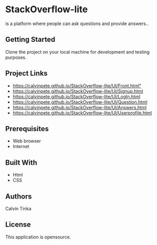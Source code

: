 # StackOverflow-lite

is a platform where people can ask questions and provide answers..

## Getting Started

Clone the project on your local machine for development and testing purposes.

## Project Links

* <https://calvinpete.github.io/StackOverflow-lite/UI/Front.html">
* <https://calvinpete.github.io/StackOverflow-lite/UI/Signup.html>
* <https://calvinpete.github.io/StackOverflow-lite/UI/LogIn.html>
* <https://calvinpete.github.io/StackOverflow-lite/UI/Question.html>
* <https://calvinpete.github.io/StackOverflow-lite/UI/Answers.html>
* <https://calvinpete.github.io/StackOverflow-lite/UI/Userprofile.html>

## Prerequisites

* Web browser
* Internet

## Built With

* Html
* CSS

## Authors

Calvin Tinka

## License

This application is opensource.
